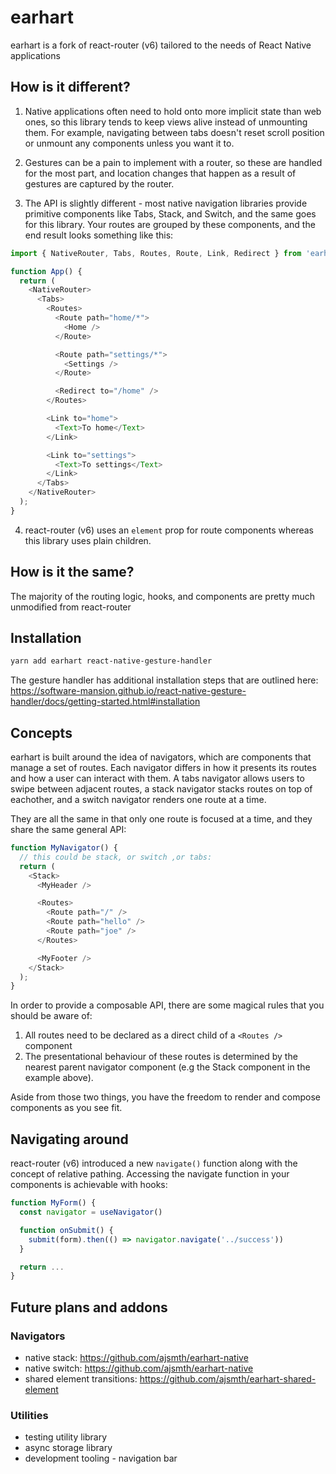 # earhart

earhart is a fork of react-router (v6) tailored to the needs of React Native applications

## How is it different?

1. Native applications often need to hold onto more implicit state than web ones, so this library tends to keep views alive instead of unmounting them. For example, navigating between tabs doesn't reset scroll position or unmount any components unless you want it to.

2. Gestures can be a pain to implement with a router, so these are handled for the most part, and location changes that happen as a result of gestures are captured by the router.

3. The API is slightly different - most native navigation libraries provide primitive components like Tabs, Stack, and Switch, and the same goes for this library. Your routes are grouped by these components, and the end result looks something like this:

```javascript
import { NativeRouter, Tabs, Routes, Route, Link, Redirect } from 'earhart';

function App() {
  return (
    <NativeRouter>
      <Tabs>
        <Routes>
          <Route path="home/*">
            <Home />
          </Route>

          <Route path="settings/*">
            <Settings />
          </Route>

          <Redirect to="/home" />
        </Routes>

        <Link to="home">
          <Text>To home</Text>
        </Link>

        <Link to="settings">
          <Text>To settings</Text>
        </Link>
      </Tabs>
    </NativeRouter>
  );
}
```

4. react-router (v6) uses an `element` prop for route components whereas this library uses plain children.

## How is it the same?

The majority of the routing logic, hooks, and components are pretty much unmodified from react-router

## Installation

```bash
yarn add earhart react-native-gesture-handler
```

The gesture handler has additional installation steps that are outlined here:
https://software-mansion.github.io/react-native-gesture-handler/docs/getting-started.html#installation

## Concepts

earhart is built around the idea of navigators, which are components that manage a set of routes. Each navigator differs in how it presents its routes and how a user can interact with them. A tabs navigator allows users to swipe between adjacent routes, a stack navigator stacks routes on top of eachother, and a switch navigator renders one route at a time.

They are all the same in that only one route is focused at a time, and they share the same general API:

```javascript
function MyNavigator() {
  // this could be stack, or switch ,or tabs:
  return (
    <Stack>
      <MyHeader />

      <Routes>
        <Route path="/" />
        <Route path="hello" />
        <Route path="joe" />
      </Routes>

      <MyFooter />
    </Stack>
  );
}
```

In order to provide a composable API, there are some magical rules that you should be aware of:

1. All routes need to be declared as a direct child of a `<Routes />` component
2. The presentational behaviour of these routes is determined by the nearest parent navigator component (e.g the Stack component in the example above).

Aside from those two things, you have the freedom to render and compose components as you see fit.

## Navigating around

react-router (v6) introduced a new `navigate()` function along with the concept of relative pathing. Accessing the navigate function in your components is achievable with hooks:

```javascript
function MyForm() {
  const navigator = useNavigator()

  function onSubmit() {
    submit(form).then(() => navigator.navigate('../success'))
  }

  return ...
}
```

## Future plans and addons

### Navigators

- native stack: https://github.com/ajsmth/earhart-native
- native switch: https://github.com/ajsmth/earhart-native
- shared element transitions: https://github.com/ajsmth/earhart-shared-element

### Utilities

- testing utility library
- async storage library
- development tooling - navigation bar

